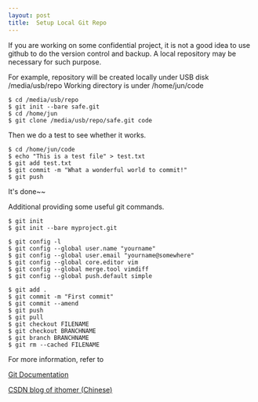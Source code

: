 ```yaml
---
layout: post
title:  Setup Local Git Repo
---
```



If you are working on some confidential project, it is not a good idea to use github to do the version control and backup. A local repository may be necessary for such purpose.

For example, repository will be created locally under USB disk /media/usb/repo
Working directory is under /home/jun/code

	$ cd /media/usb/repo
	$ git init --bare safe.git
	$ cd /home/jun
	$ git clone /media/usb/repo/safe.git code

Then we do a test to see whether it works.

	$ cd /home/jun/code
	$ echo "This is a test file" > test.txt
	$ git add test.txt
	$ git commit -m "What a wonderful world to commit!"
	$ git push

It's done~~ 


Additional providing some useful git commands. 

	$ git init
	$ git init --bare myproject.git
	
	$ git config -l
	$ git config --global user.name "yourname"
	$ git config --global user.email "yourname@somewhere"
	$ git config --global core.editor vim
	$ git config --global merge.tool vimdiff
	$ git config --global push.default simple
	
	$ git add .
	$ git commit -m "First commit"
	$ git commit --amend
	$ git push
	$ git pull
	$ git checkout FILENAME
	$ git checkout BRANCHNAME
	$ git branch BRANCHNAME
	$ git rm --cached FILENAME




For more information, refer to

[Git Documentation](http://git-scm.com/doc)

[CSDN blog of ithomer (Chinese)](http://blog.csdn.net/ithomer/article/details/7529022)


